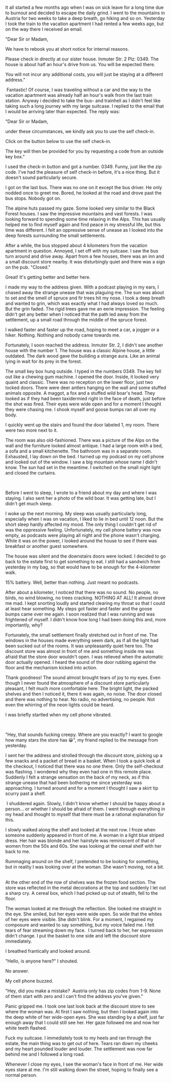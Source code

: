 It all started a few months ago when I was on sick leave for a long time due to burnout and decided to escape the daily grind. I went to the mountains in Austria for two weeks to take a deep breath, go hiking and so on. Yesterday I took the train to the vacation apartment I had rented a few weeks ago, but on the way there I received an email.   

"Dear Sir or Madam,  

We have to rebook you at short notice for internal reasons.  

Please check in directly at our sister house. Inmuter Str. 2 Plz: 0349. The house is about half an hour's drive from us. You will be expected there.  

You will not incur any additional costs, you will just be staying at a different address."  

 Fantastic! Of course, I was traveling without a car and the way to the vacation apartment was already half an hour's walk from the last train station. Anyway i decided to take the bus- and trainhell as I didn't feel like taking such a long journey with my large suitcase. I replied to the email that I would be arriving later than expected. The reply was:  

"Dear Sir or Madam,  

under these circumstances, we kindly ask you to use the self check-in.   

Click on the button below to use the self check-in.  

The key will then be provided for you by requesting a code from an outside key box."  

I used the check-in button and got a number. 0349. Funny, just like the zip code. I've had the pleasure of self check-in before, it's a nice thing. But it doesn't sound particularly secure.  

I got on the last bus. There was no one on it except the bus driver. He only nodded once to greet me. Bored, he looked at the road and drove past the bus stops. Nobody got on.  

The alpine huts passed my gaze. Some looked very similar to the Black Forest houses. I saw the impressive mountains and vast forests. I was looking forward to spending some time relaxing in the Alps. This has usually helped me to find myself again and find peace in my stressful life, but this time was different. I felt an oppressive sense of unease as I looked into the deep forests surrounding the small settlements.  

After a while, the bus stopped about 4 kilometers from the vacation apartment in question. Annoyed, I set off with my suitcase. I saw the bus turn around and drive away. Apart from a few houses, there was an inn and a small discount store nearby. It was disturbingly quiet and there was a sign on the pub. "Closed."  

Great! It's getting better and better here.  

I made my way to the address given. With a podcast playing in my ears, I chased away the strange unease that was plaguing me. The sun was about to set and the smell of spruce and fir trees hit my nose. I took a deep breath and wanted to grin, which was exactly what I had always loved so much. But the grin faded. The rigid trees gave me an eerie impression. The feeling didn't get any better when I noticed that the path led away from the settlement, up a small road through the middle of the spruce forest.   

I walked faster and faster up the road, hoping to meet a car, a jogger or a hiker. Nothing. Nothing and nobody came towards me.   

Fortunately, I soon reached the address. Inmuter Str. 2, I didn't see another house with the number 1. The house was a classic Alpine house, a little outdated. The dark wood gave the building a strange aura. Like an animal lying in wait for its prey in the forest.   

The small key box hung outside. I typed in the numbers 0349. The key fell out like a chewing gum machine. I opened the door. Inside, it looked very quaint and classic. There was no reception on the lower floor, just two locked doors. There were deer antlers hanging on the wall and some stuffed animals opposite. A maggot, a fox and a stuffed wild boar's head. They looked as if they had been taxidermied right in the face of death, just before the shot was fired. Their eyes were wide open and for a moment I thought they were chasing me. I shook myself and goose bumps ran all over my body.   

I quickly went up the stairs and found the door labeled 1, my room. There were two more next to it.  

The room was also old-fashioned. There was a picture of the Alps on the wall and the furniture looked almost antique. I had a large room with a bed, a sofa and a small kitchenette. The bathroom was in a separate room. Exhausted, I lay down on the bed. I turned up my podcast on my cell phone and looked out of the window. I saw a big mountain whose name I didn't know. The sun had set in the meantime. I switched on the small night light and closed the curtains.   

  

Before I went to sleep, I wrote to a friend about my day and where I was staying. I also sent her a photo of the wild boar. It was getting late, but I didn't get much sleep.  

I woke up the next morning. My sleep was usually particularly long, especially when I was on vacation, I liked to lie in bed until 12 noon. But the short sleep hardly affected my mood. The only thing I couldn't get rid of was the oppressive feeling. Unfortunately, my cell phone battery was now empty, as podcasts were playing all night and the phone wasn't charging. While it was on the power, I looked around the house to see if there was breakfast or another guest somewhere.   

The house was silent and the downstairs doors were locked. I decided to go back to the estate first to get something to eat. I still had a sandwich from yesterday in my bag, so that would have to be enough for the 4-kilometer walk.   

15% battery. Well, better than nothing. Just meant no podcasts.   

After about a kilometer, I noticed that there was no sound. No people, no birds, no wind blowing, no trees cracking. NOTHING AT ALL! It almost drove me mad. I kept snorting loudly and started clearing my throat so that I could at least hear something. My steps got faster and faster and the goose bumps came over me again. I soon realized that I was running and was frightened of myself. I didn't know how long I had been doing this and, more importantly, why?   

Fortunately, the small settlement finally stretched out in front of me. The windows in the houses made everything seem dark, as if all the light had been sucked out of the rooms. It was unpleasantly quiet here too. The discount store was almost in front of me and something inside me was afraid that the store door wouldn't open. I was relieved when the automatic door actually opened. I heard the sound of the door rubbing against the floor and the mechanism kicked into action. 

Thank goodness! The sound almost brought tears of joy to my eyes. Even though I never found the atmosphere of a discount store particularly pleasant, I felt much more comfortable here. The bright light, the packed shelves and then I noticed it, there it was again, no noise. The door closed and there was nothing to hear. No radio, no advertising, no people. Not even the whirring of the neon lights could be heard.  

I was briefly startled when my cell phone vibrated.   

  

"Hey, that sounds fucking creepy. Where are you exactly? I want to google how many stars the store has 😀", my friend replied to the message from yesterday.  

I sent her the address and strolled through the discount store, picking up a few snacks and a packet of bread in a basket. When I took a quick look at the checkout, I noticed that there was no one there. Only the self-checkout was flashing. I wondered why they even had one in this remote place. Suddenly I felt a strange sensation on the back of my neck, as if this strange unease that had been bothering me since yesterday was approaching. I turned around and for a moment I thought I saw a skirt tip scurry past a shelf.   

 I shuddered again. Slowly, I didn't know whether I should be happy about a person... or whether I should be afraid of them. I went through everything in my head and thought to myself that there must be a rational explanation for this.   

I slowly walked along the shelf and looked at the next row. I froze when someone suddenly appeared in front of me. A woman in a light blue striped dress. Her hair was blonde and her hairstyle was reminiscent of that of women from the 50s and 60s. She was looking at the cereal shelf with her back to me.  

Rummaging around on the shelf, I pretended to be looking for something, but in reality I was looking over at the woman. She wasn't moving, not a bit.   

At the other end of the row of shelves was the frozen food section. The store was reflected in the metal decorations at the top and suddenly I let out a sharp cry. A cereal box, which I had picked up out of stealth, fell to the floor.   

The woman looked at me through the reflection. She looked me straight in the eye. She smiled, but her eyes were wide open. So wide that the whites of her eyes were visible. She didn't blink. For a moment, I regained my composure and wanted to say something, but my voice failed me. I felt tears of fear streaming down my face.  I turned back to her, her expression didn't change. I put the basket to one side and left the discount store immediately. 

I breathed frantically and looked around.  

"Hello, is anyone here?" I shouted.   

No answer.   

My cell phone buzzed.   

"Hey, did you make a mistake?  Austria only has zip codes from 1-9. None of them start with zero and I can't find the address you've given." 

Panic gripped me. I took one last look back at the discount store to see where the woman was. At first I saw nothing, but then I looked again into the deep white of her wide-open eyes. She was standing by a shelf, just far enough away that I could still see her. Her gaze followed me and now her white teeth flashed.  

Fuck my suitcase. I immediately took to my heels and ran through the estate, the main thing was to get out of here. Tears ran down my cheeks and my heart pounded louder and louder. The settlement was now far behind me and I followed a long road.   

Whenever I close my eyes, I see the woman's face in front of me. Her wide eyes stare at me. I'm still walking down the street, hoping to finally see a normal person. 